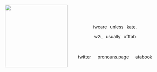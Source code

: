 

<p align="center"><img src="https://github.com/user-attachments/assets/5ec56681-e018-4b1f-9f8e-0174e7a99a2a" align="left" width="200px"/>



⠀⠀⠀⠀⠀⠀

⠀<p align="center">iwcare⠀unless⠀[kate](https://github.com/aevsria).
<p align="center">w2i,⠀usually⠀offtab
 
　<p align="center">[twitter](https://x.com/heartgun)   [pronouns.page](https://en.pronouns.page/@catfrin)   [atabook](https://heartdoll.atabook.org)



